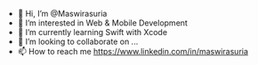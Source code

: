- 👋 Hi, I’m @Maswirasuria
- 👀 I’m interested in Web & Mobile Development
- 🌱 I’m currently learning Swift with Xcode
- 💞️ I’m looking to collaborate on ...
- 📫 How to reach me https://www.linkedin.com/in/maswirasuria

<!---
Maswirasuria/Maswirasuria is a ✨ special ✨ repository because its `README.md` (this file) appears on your GitHub profile.
You can click the Preview link to take a look at your changes.
--->
